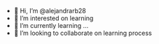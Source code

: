 - 👋 Hi, I’m @alejandrarb28
- 👀 I’m interested on learning
- 🌱 I’m currently learning ...
- 💞️ I’m looking to collaborate on learning process
